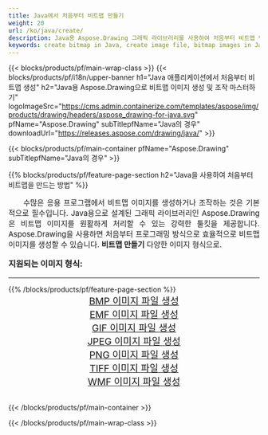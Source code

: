 ```yaml
---
title: Java에서 처음부터 비트맵 만들기
weight: 20
url: /ko/java/create/
description: Java용 Aspose.Drawing 그래픽 라이브러리를 사용하여 처음부터 비트맵 만들기
keywords: create bitmap in Java, create image file, bitmap images in Java, bitmap from scratch, graphic library Java의 경우, generate images in Java
---
```


{{< blocks/products/pf/main-wrap-class >}}
{{< blocks/products/pf/i18n/upper-banner h1="Java 애플리케이션에서 처음부터 비트맵 생성" h2="Java용 Aspose.Drawing으로 비트맵 이미지 생성 및 조작 마스터하기" logoImageSrc="https://cms.admin.containerize.com/templates/aspose/img/products/drawing/headers/aspose_drawing-for-java.svg" pfName="Aspose.Drawing" subTitlepfName="Java의 경우" downloadUrl="https://releases.aspose.com/drawing/java/" >}}

{{< blocks/products/pf/main-container pfName="Aspose.Drawing" subTitlepfName="Java의 경우" >}}

{{% blocks/products/pf/feature-page-section  h2="Java을 사용하여 처음부터 비트맵을 만드는 방법" %}}
<p align="justify" style="text-indent:2em;font-size:15px;">
수많은 응용 프로그램에서 비트맵 이미지를 생성하거나 조작하는 것은 기본적으로 필수입니다. Java용으로 설계된 그래픽 라이브러리인 Aspose.Drawing은 비트맵 이미지를 원활하게 처리할 수 있는 강력한 툴킷을 제공합니다. Aspose.Drawing을 사용하면 처음부터 프로그래밍 방식으로 효율적으로 비트맵 이미지를 생성할 수 있습니다. <b>비트맵 만들기</b> 다양한 이미지 형식으로.
</p>

<h3 style="margin-top:16px;">
지원되는 이미지 형식:
</h3>

<hr/>
{{% /blocks/products/pf/feature-page-section %}}
<div class="container-fluid productfamilypage bg-gray">
    <div class="convertypes bg-gray agp-content section">
        <div class="container">
		    <div class="row other-converters" style="gap: 10px;font-size: 19px;text-align:center;">
		        <div class='col-md-3 other-converter remove-lp remove-rp'><a href="bmp/" style="padding:15px;">BMP 이미지 파일 생성</a></div>
                <div class='col-md-3 other-converter remove-lp remove-rp'><a href="emf/" style="padding:15px;">EMF 이미지 파일 생성</a></div>
                <div class='col-md-3 other-converter remove-lp remove-rp'><a href="gif/" style="padding:15px;">GIF 이미지 파일 생성</a></div>
                <div class='col-md-3 other-converter remove-lp remove-rp'><a href="jpeg/" style="padding:15px;">JPEG 이미지 파일 생성</a></div>
                <div class='col-md-3 other-converter remove-lp remove-rp'><a href="png/" style="padding:15px;">PNG 이미지 파일 생성</a></div>
                <div class='col-md-3 other-converter remove-lp remove-rp'><a href="tiff/" style="padding:15px;">TIFF 이미지 파일 생성</a></div>
                <div class='col-md-3 other-converter remove-lp remove-rp'><a href="wmf/" style="padding:15px;">WMF 이미지 파일 생성</a></div>
            </div>
        </div>
    </div>
</div>
<br/>

{{< /blocks/products/pf/main-container >}}

{{< /blocks/products/pf/main-wrap-class >}}
